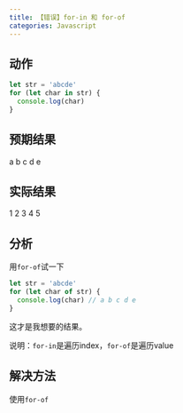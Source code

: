 ```yaml
---
title: 【错误】for-in 和 for-of
categories: Javascript
---
```


## 动作

```javascript
let str = 'abcde'
for (let char in str) {
  console.log(char)
}
```

## 预期结果

a b c d e

## 实际结果

1 2 3 4 5

## 分析

用`for-of`试一下

```javascript
let str = 'abcde'
for (let char of str) {
  console.log(char) // a b c d e
}
```

这才是我想要的结果。

说明：`for-in`是遍历index，`for-of`是遍历value

## 解决方法

使用`for-of`